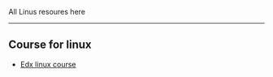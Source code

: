 All Linus resoures here

----

## Course for linux
 - [Edx linux course](https://www.edx.org/course/introduction-to-linux)